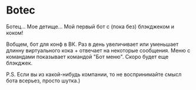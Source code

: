 # Botec

Ботец... Мое детище... Мой первый бот с (пока без) блэкджеком и коком!

Вобщем, бот для конф в ВК. Раз в день увеличивает или уменьшает длинну виртуального кока + отвечает на некоторые сообщения. Меню с командами показывает командой "Бот меню". Скоро будет еще блэкджек.

P.S.
Если вы из какой-нибудь компании, то не воспринимайте смысл бота всерьез, просто шутка.)
